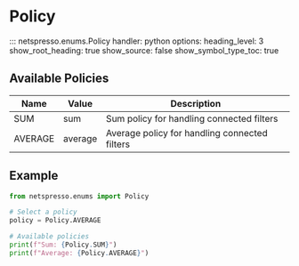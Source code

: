 # Policy

::: netspresso.enums.Policy
    handler: python
    options:
      heading_level: 3
      show_root_heading: true
      show_source: false
      show_symbol_type_toc: true

## Available Policies

| Name    | Value   | Description                           |
|---------|---------|---------------------------------------|
| SUM     | sum     | Sum policy for handling connected filters |
| AVERAGE | average | Average policy for handling connected filters |

## Example

```python
from netspresso.enums import Policy

# Select a policy
policy = Policy.AVERAGE

# Available policies
print(f"Sum: {Policy.SUM}")
print(f"Average: {Policy.AVERAGE}")
```

